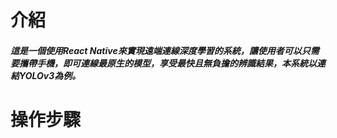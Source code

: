 # 介紹
##### **這是一個使用React Native來實現遠端連線深度學習的系統，讓使用者可以只需要攜帶手機，即可連線最原生的模型，享受最快且無負擔的辨識結果，本系統以連結YOLOv3為例。**
# 操作步驟

